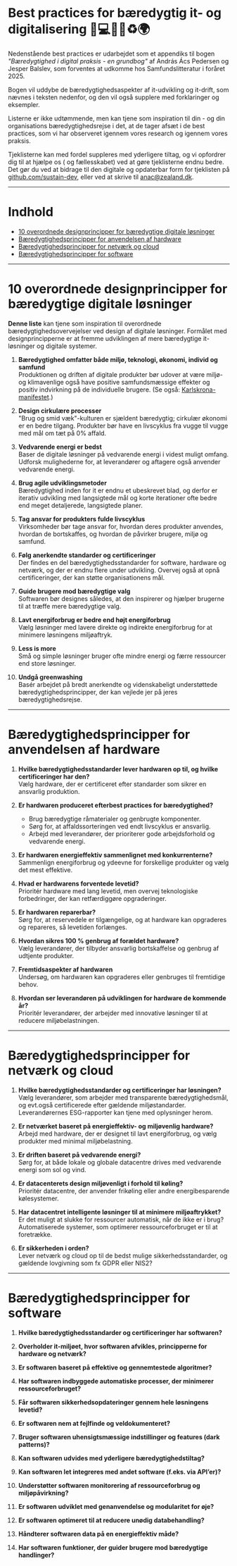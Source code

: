 # Best practices for bæredygtig it- og digitalisering 🌱💻📘✨♻️🌍

Nedenstående best practices er udarbejdet som et appendiks til bogen *"Bæredygtighed i digital praksis - en grundbog"* af András Ács Pedersen og Jesper Balslev, som forventes at udkomme hos Samfundslitteratur i foråret 2025.

Bogen vil uddybe de bæredygtighedsaspekter af it-udvikling og it-drift, som nævnes i teksten nedenfor, og den vil også supplere med forklaringer og eksempler.

Listerne er ikke udtømmende, men kan tjene som inspiration til din - og din organisations bæredygtighedsrejse i det, at de tager afsæt i de best practices, som vi har observeret igennem vores research og igennem vores praksis.

Tjeklisterne kan med fordel suppleres med yderligere tiltag, og vi opfordrer dig til at hjælpe os ( og fællesskabet) ved at gøre tjeklisterne endnu bedre. Det gør du ved at bidrage til den digitale og opdaterbar form for tjeklisten på [github.com/sustain-dev](https://github.com/andracs/sustain-dev), eller ved at skrive til anac@zealand.dk.

---

# Indhold

- [10 overordnede designprincipper for bæredygtige digitale løsninger](#10-overordnede-designprincipper-for-bæredygtige-digitale-løsninger)
- [Bæredygtighedsprincipper for anvendelsen af hardware](#bæredygtighedsprincipper-for-anvendelsen-af-hardware)
- [Bæredygtighedsprincipper for netværk og cloud](#bæredygtighedsprincipper-for-netværk-og-cloud)
- [Bæredygtighedsprincipper for software](#bæredygtighedsprincipper-for-software)

---

# 10 overordnede designprincipper for bæredygtige digitale løsninger

**Denne liste** kan tjene som inspiration til overordnede bæredygtighedsovervejelser ved design af digitale løsninger. Formålet med designprincipperne er at fremme udviklingen af mere bæredygtige it-løsninger og digitale systemer.

1. **Bæredygtighed omfatter både miljø, teknologi, økonomi, individ og samfund**  
   Produktionen og driften af digitale produkter bør udover at være miljø- og klimavenlige også have positive samfundsmæssige effekter og positiv indvirkning på de individuelle brugere. (Se også: [Karlskrona-manifestet](https://arxiv.org/abs/1410.6968).)
   
2. **Design cirkulære processer**  
   "Brug og smid væk"-kulturen er sjældent bæredygtig; cirkulær økonomi er en bedre tilgang. Produkter bør have en livscyklus fra vugge til vugge med mål om tæt på 0% affald.

3. **Vedvarende energi er bedst**  
   Baser de digitale løsninger på vedvarende energi i videst muligt omfang. Udforsk mulighederne for, at leverandører og aftagere også anvender vedvarende energi.
   
4. **Brug agile udviklingsmetoder**  
   Bæredygtighed inden for it er endnu et ubeskrevet blad, og derfor er iterativ udvikling med langsigtede mål og korte iterationer ofte bedre end meget detaljerede, langsigtede planer.

5. **Tag ansvar for produkters fulde livscyklus**  
   Virksomheder bør tage ansvar for, hvordan deres produkter anvendes, hvordan de bortskaffes, og hvordan de påvirker brugere, miljø og samfund. 

6. **Følg anerkendte standarder og certificeringer**  
   Der findes en del bæredygtighedsstandarder for software, hardware og netværk, og der er endnu flere under udvikling. Overvej også at opnå certificeringer, der kan støtte organisationens mål.

7. **Guide brugere mod bæredygtige valg**  
   Softwaren bør designes således, at den inspirerer og hjælper brugerne til at træffe mere bæredygtige valg.

8. **Lavt energiforbrug er bedre end højt energiforbrug**  
   Vælg løsninger med lavere direkte og indirekte energiforbrug for at minimere løsningens miljøaftryk.

9. **Less is more**  
   Små og simple løsninger bruger ofte mindre energi og færre ressourcer end store løsninger. 

10. **Undgå greenwashing**  
    Basér arbejdet på bredt anerkendte og videnskabeligt understøttede bæredygtighedsprincipper, der kan vejlede jer på jeres bæredygtighedsrejse.

---

# Bæredygtighedsprincipper for anvendelsen af hardware

1. **Hvilke bæredygtighedsstandarder lever hardwaren op til, og hvilke certificeringer har den?**  
   Vælg hardware, der er certificeret efter standarder som sikrer en ansvarlig produktion.

2. **Er hardwaren produceret efterbest practices for bæredygtighed?**  
   - Brug bæredygtige råmaterialer og genbrugte komponenter.  
   - Sørg for, at affaldssorteringen ved endt livscyklus er ansvarlig.  
   - Arbejd med leverandører, der prioriterer gode arbejdsforhold og vedvarende energi.

3. **Er hardwaren energieffektiv sammenlignet med konkurrenterne?**  
   Sammenlign energiforbrug og ydeevne for forskellige produkter og vælg det mest effektive.

4. **Hvad er hardwarens forventede levetid?**  
   Prioritér hardware med lang levetid, men overvej teknologiske forbedringer, der kan retfærdiggøre opgraderinger.

5. **Er hardwaren reparerbar?**  
   Sørg for, at reservedele er tilgængelige, og at hardware kan opgraderes og repareres, så levetiden forlænges.

6. **Hvordan sikres 100 % genbrug af forældet hardware?**  
   Vælg leverandører, der tilbyder ansvarlig bortskaffelse og genbrug af udtjente produkter.

7. **Fremtidsaspekter af hardwaren**  
   Undersøg, om hardwaren kan opgraderes eller genbruges til fremtidige behov.

8. **Hvordan ser leverandøren på udviklingen for hardware de kommende år?**  
   Prioritér leverandører, der arbejder med innovative løsninger til at reducere miljøbelastningen.

---

# Bæredygtighedsprincipper for netværk og cloud

1. **Hvilke bæredygtighedsstandarder og certificeringer har løsningen?**  
   Vælg leverandører, som arbejder med transparente bæredygtighedsmål, og evt.også certificerede efter gældende miljøstandarder. Leverandørernes ESG-rapporter kan tjene med oplysninger herom.  

2. **Er netværket baseret på energieffektiv- og miljøvenlig hardware?**  
   Arbejd med hardware, der er designet til lavt energiforbrug, og vælg produkter med minimal miljøbelastning.

3. **Er driften baseret på vedvarende energi?**  
   Sørg for, at både lokale og globale datacentre drives med vedvarende energi som sol og vind.

4. **Er datacenterets design miljøvenligt i forhold til køling?**  
   Prioritér datacentre, der anvender frikøling eller andre energibesparende kølesystemer.

5. **Har datacentret intelligente løsninger til at minimere miljøaftrykket?**  
   Er det muligt at slukke for ressourcer automatisk, når de ikke er i brug? Automatiserede systemer, som optimerer ressourceforbruget er til at foretrække. 

6. **Er sikkerheden i orden?**  
   Lever netværk og cloud op til de bedst mulige sikkerhedsstandarder, og gældende lovgivning som fx GDPR eller NIS2? 

---

# Bæredygtighedsprincipper for software

1. **Hvilke bæredygtighedsstandarder og certificeringer har softwaren?**  

2. **Overholder it-miljøet, hvor softwaren afvikles, principperne for hardware og netværk?**  

3. **Er softwaren baseret på effektive og gennemtestede algoritmer?**  

4. **Har softwaren indbyggede automatiske processer, der minimerer ressourceforbruget?**  

5. **Får softwaren sikkerhedsopdateringer gennem hele løsningens levetid?**  

6. **Er softwaren nem at fejlfinde og veldokumenteret?**  

7. **Bruger softwaren uhensigtsmæssige indstillinger og features (dark patterns)?**  

8. **Kan softwaren udvides med yderligere bæredygtighedstiltag?**  

9. **Kan softwaren let integreres med andet software (f.eks. via API’er)?**  

10. **Understøtter softwaren monitorering af ressourceforbrug og miljøpåvirkning?**  

11. **Er softwaren udviklet med genanvendelse og modularitet for øje?**  

12. **Er softwaren optimeret til at reducere unødig databehandling?**  

13. **Håndterer softwaren data på en energieffektiv måde?**  

14. **Har softwaren funktioner, der guider brugere mod bæredygtige handlinger?**  

